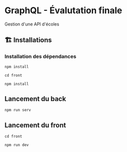 # GraphQL - Évalutation finale
Gestion d'une API d'écoles

## 🏗️ Installations
### Installation des dépendances
```
npm install
```

```
cd front
```
```
npm install
```


## Lancement du back
```
npm run serv
```

## Lancement du front
```
cd front
```
```
npm run dev
```